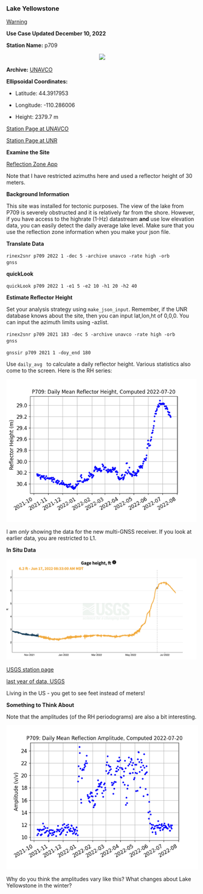 ### Lake Yellowstone 

[Warning](warning.md)

**Use Case Updated December 10, 2022**

**Station Name:** p709

<P align=center>
<img src=https://www.unavco.org/data/gps-gnss/lib/images/station_images/P709.jpg width=500>
<P>

**Archive:** [UNAVCO](http://www.unavco.org)

**Ellipsoidal Coordinates:**

- Latitude: 44.3917953 

- Longitude: -110.286006 

- Height: 2379.7 m

[Station Page at UNAVCO](https://www.unavco.org/instrumentation/networks/status/nota/overview/P709)

[Station Page at UNR](http://geodesy.unr.edu/NGLStationPages/stations/P709.sta)

**Examine the Site**

[Reflection Zone App](https://gnss-reflections.org/rzones?station=p709&lat=0.0&lon=0.0&height=0.0&msl=off&RH=30&freq=1&nyquist=0&srate=30&eang=6&azim1=0&azim2=90&system=gps)

Note that I have restricted azimuths here and used a reflector height of 30 meters.

**Background Information**

This site was installed for tectonic purposes. The view of the lake from P709 is severely obstructed and it is relatively
far from the shore. However, if you have access to the highrate (1-Hz) datastream **and** use low elevation data, you can easily
detect the daily average lake level. Make sure that you use the reflection zone information when you make your json file.

**Translate Data**

<code>rinex2snr p709 2022 1 -dec 5 -archive unavco -rate high -orb gnss</code>

**quickLook**

<code>quickLook p709 2022 1 -e1 5 -e2 10 -h1 20 -h2 40</code>

**Estimate Reflector Height**

Set your analysis strategy using <code>make_json_input</code>. Remember, if the UNR database
knows about the site, then you can input lat,lon,ht of 0,0,0. You can input the azimuth limits using
-azlist.

<code>rinex2snr p709 2021 183 -dec 5 -archive unavco -rate high -orb gnss</code>

<code>gnssir p709 2021 1 -doy_end 180</code>

Use <code>daily_avg </code> to calculate a daily reflector height. Various statistics also
come to the screen. Here is the RH series:

<img src=../_static/p709_RH.png width=500>

I am *only* showing the data for the new multi-GNSS receiver. If you look at earlier data, you 
are restricted to L1.

**In Situ Data**

<img src=../_static/p709-comparison-data.png width=500>

[USGS station page](https://waterdata.usgs.gov/nwis/uv?06186500)


[last year of data, USGS](https://waterdata.usgs.gov/monitoring-location/06186500/?agency_cd=USGS#parameterCode=00065&period=P365D)


Living in the US - you get to see feet instead of meters!

**Something to Think About**

Note that the amplitudes (of the RH periodograms) are also a bit interesting.

<img src=../_static/p709_RHamp.png>

Why do you think the amplitudes vary like this? What changes about Lake Yellowstone in the winter?



